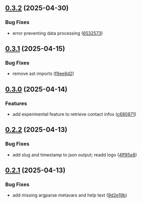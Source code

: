 ## [0.3.2](https://github.com/l4rm4nd/LinkedInDumper/compare/v0.3.1...v0.3.2) (2025-04-30)


### Bug Fixes

* error preventing data processing ([6532573](https://github.com/l4rm4nd/LinkedInDumper/commit/65325730de14ea6621d83245d952bf31c801c19d))

## [0.3.1](https://github.com/l4rm4nd/LinkedInDumper/compare/v0.3.0...v0.3.1) (2025-04-15)


### Bug Fixes

* remove ast imports ([f9ee8d2](https://github.com/l4rm4nd/LinkedInDumper/commit/f9ee8d2ebdcdb60a937158cf97835a2ed1bd9ad8))

## [0.3.0](https://github.com/l4rm4nd/LinkedInDumper/compare/v0.2.2...v0.3.0) (2025-04-14)


### Features

* add experimental feature to retrieve contact infos ([c680871](https://github.com/l4rm4nd/LinkedInDumper/commit/c68087116baccf5c123936746e230b102c79cd65))

## [0.2.2](https://github.com/l4rm4nd/LinkedInDumper/compare/v0.2.1...v0.2.2) (2025-04-13)


### Bug Fixes

* add slug and timestamp to json output; readd logo ([4ff95e8](https://github.com/l4rm4nd/LinkedInDumper/commit/4ff95e8ea0fca82292f681c7d4eaf2ebca6822c6))

## [0.2.1](https://github.com/l4rm4nd/LinkedInDumper/compare/v0.2.0...v0.2.1) (2025-04-13)


### Bug Fixes

* add missing argparse metavars and help text ([9d2e19b](https://github.com/l4rm4nd/LinkedInDumper/commit/9d2e19b2fa135d6e445253ea3f4619cfeb628bf8))

